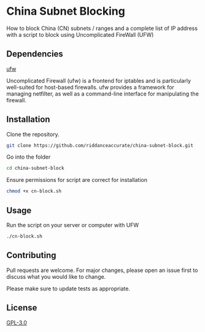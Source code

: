 # China Subnet Blocking

How to block China (CN) subnets / ranges and a complete list of IP address with a script to block using Uncomplicated FireWall (UFW)

## Dependencies

[ufw](https://wiki.ubuntu.com/UncomplicatedFirewall)

Uncomplicated Firewall (ufw) is a frontend for iptables and is particularly well-suited for host-based firewalls. ufw provides a framework for managing netfilter, as well as a command-line interface for manipulating the firewall.

## Installation

Clone the repository.

```bash
git clone https://github.com/riddanceaccurate/china-subnet-block.git
```
Go into the folder

```bash
cd china-subnet-block
```
Ensure permissions for script are correct for installation

```bash
chmod +x cn-block.sh 
```

## Usage

Run the script on your server or computer with UFW

```bash
./cn-block.sh 
```

## Contributing
Pull requests are welcome. For major changes, please open an issue first to discuss what you would like to change.

Please make sure to update tests as appropriate.

## License
[GPL-3.0](https://choosealicense.com/licenses/gpl-3.0/)
